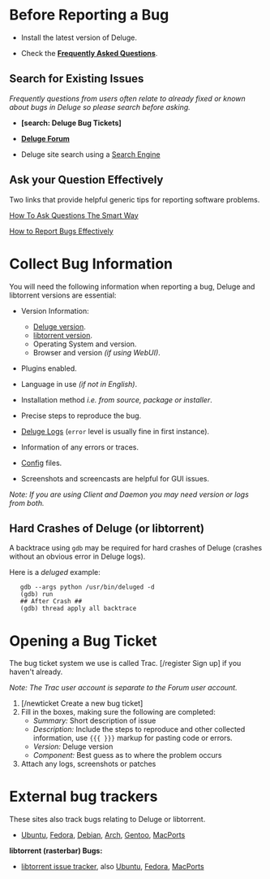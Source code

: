 # Before Reporting a Bug

- Install the latest version of Deluge.

- Check the **[Frequently Asked Questions](/faq.md)**.

## Search for Existing Issues

_Frequently questions from users often relate to already fixed or known about bugs in Deluge so please search before asking._

- **[search: Deluge Bug Tickets]**

- **[Deluge Forum](http://forum.deluge-torrent.org/search.php)**

- Deluge site search using a [Search Engine](https://www.google.co.uk/search?q=site:deluge-torrent.org)

## Ask your Question Effectively

Two links that provide helpful generic tips for reporting software problems.

[How To Ask Questions The Smart Way](http://www.catb.org/~esr/faqs/smart-questions.html#before)

[How to Report Bugs Effectively](http://www.chiark.greenend.org.uk/~sgtatham/bugs.html)

# Collect Bug Information

You will need the following information when reporting a bug, Deluge and libtorrent versions are essential:

- Version Information:

  - [Deluge version](/troubleshooting.md#deluge-version).
  - [libtorrent version](/troubleshooting.md#libtorrent-version).
  - Operating System and version.
  - Browser and version _(if using WebUI)_.

- Plugins enabled.
- Language in use _(if not in English)_.
- Installation method _i.e. from source, package or installer_.

- Precise steps to reproduce the bug.

- [Deluge Logs](/troubleshooting.md#enable-deluge-logging) (`error` level is usually fine in first instance).
- Information of any errors or traces.
- [Config](/faq.md#where-does-deluge-store-its-settingsconfig) files.
- Screenshots and screencasts are helpful for GUI issues.

_Note: If you are using Client and Daemon you may need version or logs from both._

## Hard Crashes of Deluge (or libtorrent)

A backtrace using `gdb` may be required for hard crashes of Deluge (crashes without an obvious error in Deluge logs).

Here is a _deluged_ example:

```
   gdb --args python /usr/bin/deluged -d
   (gdb) run
   ## After Crash ##
   (gdb) thread apply all backtrace
```

# Opening a Bug Ticket

The bug ticket system we use is called Trac. [/register Sign up] if you haven't already.

_Note: The Trac user account is separate to the Forum user account._

1. [/newticket Create a new bug ticket]
2. Fill in the boxes, making sure the following are completed:
   - _Summary:_ Short description of issue
   - _Description:_ Include the steps to reproduce and other collected information, use `{{{ }}}` markup for pasting code or errors.
   - _Version:_ Deluge version
   - _Component:_ Best guess as to where the problem occurs
3. Attach any logs, screenshots or patches

# External bug trackers

These sites also track bugs relating to Deluge or libtorrent.

- [Ubuntu](https://bugs.launchpad.net/ubuntu/+source/deluge), [Fedora](https://apps.fedoraproject.org/packages/deluge/bugs), [Debian](http://bugs.debian.org/cgi-bin/pkgreport.cgi?src=deluge), [Arch](https://bugs.archlinux.org/index.php?string=deluge), [Gentoo](https://bugs.gentoo.org/buglist.cgi?quicksearch=deluge), [MacPorts](http://trac.macports.org/query?status=assigned&status=new&status=reopened&order=priority&port=deluge)

**libtorrent (rasterbar) Bugs:**

- [libtorrent issue tracker](https://github.com/arvidn/libtorrent/issues), also [Ubuntu](https://bugs.launchpad.net/ubuntu/+source/libtorrent-rasterbar), [Fedora](https://admin.fedoraproject.org/pkgdb/acls/bugs/rb_libtorrent), [MacPorts](http://trac.macports.org/query?status=assigned&status=new&status=reopened&order=priority&port=libtorrent-rasterbar)
